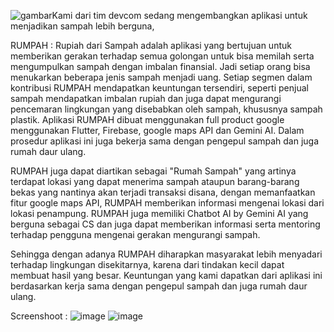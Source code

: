 ![gambar](https://github.com/marifirfan/Rumpah-Apps/assets/120929951/d92415ee-4a7a-4620-9af2-a445003f1906)Kami dari tim devcom sedang mengembangkan aplikasi untuk menjadikan sampah lebih berguna,

RUMPAH : Rupiah dari Sampah adalah aplikasi yang bertujuan untuk memberikan gerakan terhadap semua golongan untuk bisa memilah serta mengumpulkan sampah dengan imbalan finansial. Jadi setiap orang bisa menukarkan beberapa jenis sampah menjadi uang. Setiap segmen dalam kontribusi RUMPAH mendapatkan keuntungan tersendiri, seperti penjual sampah mendapatkan imbalan rupiah dan juga dapat mengurangi pencemaran lingkungan yang disebabkan oleh sampah, khususnya sampah plastik. Aplikasi RUMPAH dibuat menggunakan full product google menggunakan Flutter, Firebase, google maps API dan Gemini AI. Dalam prosedur aplikasi ini juga bekerja sama dengan pengepul sampah dan juga rumah daur ulang. 

RUMPAH juga dapat diartikan sebagai "Rumah Sampah" yang artinya terdapat lokasi yang dapat menerima sampah ataupun barang-barang bekas yang nantinya akan terjadi transaksi disana, dengan memanfaatkan fitur google maps API, RUMPAH memberikan informasi mengenai lokasi dari lokasi penampung. RUMPAH juga memiliki Chatbot AI by Gemini AI yang berguna sebagai CS dan juga dapat memberikan informasi serta mentoring terhadap pengguna mengenai gerakan mengurangi sampah.

Sehingga dengan adanya RUMPAH diharapkan masyarakat lebih menyadari terhadap lingkungan disekitarnya, karena dari tindakan kecil dapat membuat hasil yang besar. Keuntungan yang kami dapatkan dari aplikasi ini berdasarkan kerja sama dengan pengepul sampah dan juga rumah daur ulang. 

Screenshoot :
![image](https://github.com/marifirfan/Rumpah-Apps/assets/120929951/b62c538b-ff31-423b-b92c-68197e37d3d1)
![image](https://github.com/marifirfan/Rumpah-Apps/assets/120929951/2886177d-0c13-4dd6-98aa-eeaac16207ee)

